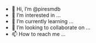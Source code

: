 - 👋 Hi, I’m @piresmdb
- 👀 I’m interested in ...
- 🌱 I’m currently learning ...
- 💞️ I’m looking to collaborate on ...
- 📫 How to reach me ...

<!---
piresmdb/piresmdb is a ✨ special ✨ repository because its `README.md` (this file) appears on your GitHub profile.
You can click the Preview link to take a look at your changes.
--->
